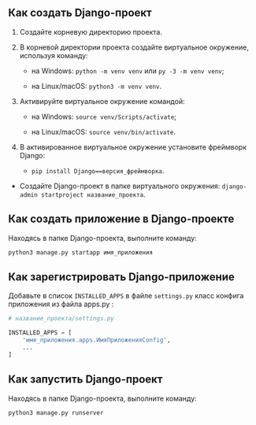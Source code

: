 ## Как создать Django-проект

1. Создайте корневую директорию проекта.

2. В корневой директории проекта создайте виртуальное окружение, используя команду:
    
    - на Windows: `python -m venv venv` или `py -3 -m venv venv`;
    
    - на Linux/macOS: `python3 -m venv venv`.

3. Активируйте виртуальное окружение командой:
    
    - на Windows: `source venv/Scripts/activate`;
    
    - на Linux/macOS: `source venv/bin/activate`.

4. В активированное виртуальное окружение установите фреймворк Django:
    
    - `pip install Django==версия_фреймворка`.
    

- Создайте Django-проект в папке виртуального окружения: `django-admin startproject название_проекта`.

## Как создать приложение в Django-проекте

Находясь в папке Django-проекта, выполните команду:

```bash
python3 manage.py startapp имя_приложения
```

## Как зарегистрировать Django-приложение

Добавьте в список `INSTALLED_APPS` в файле `settings.py` класс конфига приложения из файла apps.py :

```python
# название_проекта/settings.py

INSTALLED_APPS = [
    'имя_приложения.apps.ИмяПриложенияConfig',
    ...   
]
```

## Как запустить Django-проект

Находясь в папке Django-проекта, выполните команду:

```bash
python3 manage.py runserver
```